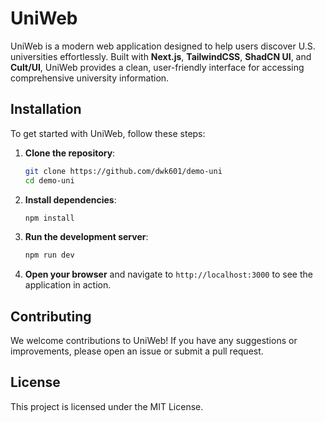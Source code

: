 # UniWeb

UniWeb is a modern web application designed to help users discover U.S. universities effortlessly. Built with **Next.js**, **TailwindCSS**, **ShadCN UI**, and **Cult/UI**, UniWeb provides a clean, user-friendly interface for accessing comprehensive university information.

## Installation

To get started with UniWeb, follow these steps:

1. **Clone the repository**:
    ```sh
    git clone https://github.com/dwk601/demo-uni
    cd demo-uni
    ```

2. **Install dependencies**:
    ```sh
    npm install
    ```

3. **Run the development server**:
    ```sh
    npm run dev
    ```

4. **Open your browser** and navigate to `http://localhost:3000` to see the application in action.

## Contributing

We welcome contributions to UniWeb! If you have any suggestions or improvements, please open an issue or submit a pull request.

## License

This project is licensed under the MIT License.